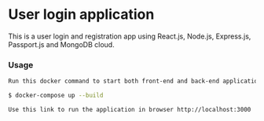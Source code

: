# User login application

This is a user login and registration app using React.js, Node.js, Express.js, Passport.js and MongoDB cloud.


### Usage

```sh
Run this docker command to start both front-end and back-end applications.

$ docker-compose up --build
```

```sh
Use this link to run the application in browser http://localhost:3000
```

